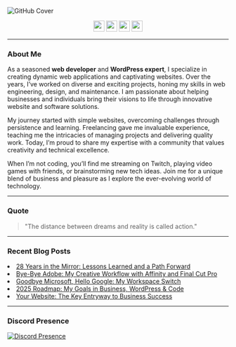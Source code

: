 ![GitHub Cover](https://github.com/nathanhenniges/nathanhenniges/blob/main/cover.png?raw=true "GitHub Cover")

<p align="center">
  <a href="https://www.twitch.tv/mrdemonwolf"><img src="https://img.shields.io/badge/Twitch-00A2DB?&style=for-the-badge&logo=twitch&logoColor=white" height=25></a>
  <a href="https://x/mrdemonwolf"><img src="https://img.shields.io/badge/Twitter-00A2DB?&style=for-the-badge&logo=Twitter&logoColor=white" height=25></a>
  <a href="https://www.youtube.com/mrdemonwolf"><img src="https://img.shields.io/badge/YouTube-00A2DB?style=for-the-badge&logo=YouTube&logoColor=white" height=25></a>
  <a href="https://www.linkedin.com/in/nathan-jk-henniges/"><img src="https://img.shields.io/badge/LinkedIn-00A2DB?style=for-the-badge&logo=linkedin&logoColor=white" height=25></a>
</p>

---

### About Me

As a seasoned **web developer** and **WordPress expert**, I specialize in creating dynamic web applications and captivating websites. Over the years, I’ve worked on diverse and exciting projects, honing my skills in web engineering, design, and maintenance. I am passionate about helping businesses and individuals bring their visions to life through innovative website and software solutions.

My journey started with simple websites, overcoming challenges through persistence and learning. Freelancing gave me invaluable experience, teaching me the intricacies of managing projects and delivering quality work. Today, I’m proud to share my expertise with a community that values creativity and technical excellence.

When I’m not coding, you’ll find me streaming on Twitch, playing video games with friends, or brainstorming new tech ideas. Join me for a unique blend of business and pleasure as I explore the ever-evolving world of technology.

---

### Quote
> "The distance between dreams and reality is called action."

---

### Recent Blog Posts
<!-- BLOG-POST-LIST:START --><li><a href="https://www.mrdemonwolf.com/blog/28-years-in-the-mirror-lessons-learned-and-a-path-forward/?utm_source=github&utm_medium=profile-readme&utm_campaign=blog-section&utm_content=blog-listings">28 Years in the Mirror: Lessons Learned and a Path Forward</a></li>
<li><a href="https://www.mrdemonwolf.com/blog/bye-bye-adobe-my-creative-workflow-with-affinity-and-final-cut-pro/?utm_source=github&utm_medium=profile-readme&utm_campaign=blog-section&utm_content=blog-listings">Bye-Bye Adobe: My Creative Workflow with Affinity and Final Cut Pro</a></li>
<li><a href="https://www.mrdemonwolf.com/blog/goodbye-microsoft-hello-google-my-workspace-switch/?utm_source=github&utm_medium=profile-readme&utm_campaign=blog-section&utm_content=blog-listings">Goodbye Microsoft, Hello Google: My Workspace Switch</a></li>
<li><a href="https://www.mrdemonwolf.com/blog/2025-roadmap-my-goals-in-business-wordpress-amp-code/?utm_source=github&utm_medium=profile-readme&utm_campaign=blog-section&utm_content=blog-listings">2025 Roadmap: My Goals in Business, WordPress &amp; Code</a></li>
<li><a href="https://www.mrdemonwolf.com/blog/your-website-the-key-entryway-to-business-success/?utm_source=github&utm_medium=profile-readme&utm_campaign=blog-section&utm_content=blog-listings">Your Website: The Key Entryway to Business Success</a></li>
<!-- BLOG-POST-LIST:END -->

---

### Discord Presence
[![Discord Presence](https://lanyard.cnrad.dev/api/104781632166223872)](https://discord.com/users/104781632166223872)
